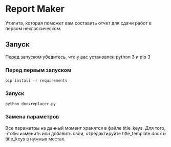 # Report Maker
Утилита, которая поможет вам составить отчет для сдачи работ в первом неклассическом.

## Запуск
Перед запуском убедитесь, что у вас установлен python 3 и pip 3

### Перед первым запуском
```
pip install -r requirements
```


### Запуск
```
python docxreplacer.py
```

### Замена параметров
Все параметры на данный момент хранятся в файле title_keys. Для того, чтобы изменить или добавить свои, отредактируйте title_template.docx и title_keys в нужных местах.
